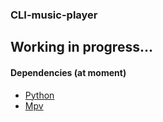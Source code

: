 ### CLI-music-player
Working in progress...
---
#### Dependencies (at moment)
- [Python](https://www.python.org/downloads/)
- [Mpv](https://mpv.io/installation/)
